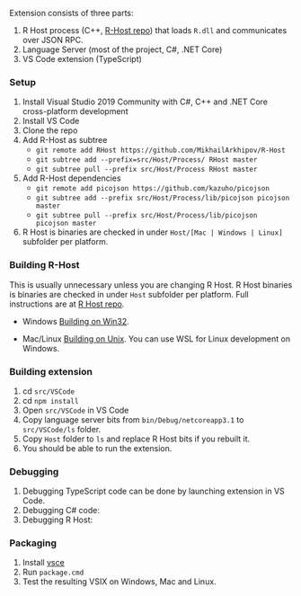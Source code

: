 Extension consists of three parts:

1. R Host process (C++, [R-Host repo](https://github.com/MikhailArkhipov/R-Host)) that loads `R.dll` and communicates over JSON RPC.
2. Language Server (most of the project, C#, .NET Core)
3. VS Code extension (TypeScript)

### Setup

1. Install Visual Studio 2019 Community with C#, C++ and .NET Core cross-platform development
2. Install VS Code
3. Clone the repo
4. Add R-Host as subtree
   - `git remote add RHost https://github.com/MikhailArkhipov/R-Host`
   - `git subtree add --prefix=src/Host/Process/ RHost master`
   - `git subtree pull --prefix src/Host/Process RHost master`
5. Add R-Host dependencies
   - `git remote add picojson https://github.com/kazuho/picojson`
   - `git subtree add --prefix src/Host/Process/lib/picojson picojson master`
   - `git subtree pull --prefix src/Host/Process/lib/picojson picojson master`
6. R Host is binaries are checked in under `Host/[Mac | Windows | Linux]` subfolder per platform.

### Building R-Host

This is usually unnecessary unless you are changing R Host. R Host binaries is binaries are checked in under `Host` subfolder per platform. Full instructions are at [R Host repo](https://github.com/MikhailArkhipov/R-Host).

- Windows
  [Building on Win32](https://github.com/MikhailArkhipov/R-Host/blob/master/BUILDING-WIN32.md).

- Mac/Linux
  [Building on Unix](https://github.com/MikhailArkhipov/R-Host/blob/master/BUILDING-UNIX.md). You can use WSL for Linux development on Windows.

### Building extension

1. cd `src/VSCode`
2. cd `npm install`
3. Open `src/VSCode` in VS Code
4. Copy language server bits from `bin/Debug/netcoreapp3.1` to `src/VSCode/ls` folder.
5. Copy `Host` folder to `ls` and replace R Host bits if you rebuilt it.
6. You should be able to run the extension.

### Debugging

1. Debugging TypeScript code can be done by launching extension in VS Code.
2. Debugging C# code:
3. Debugging R Host:

### Packaging

1. Install [vsce](https://code.visualstudio.com/api/working-with-extensions/publishing-extension)
2. Run `package.cmd`
3. Test the resulting VSIX on Windows, Mac and Linux.
